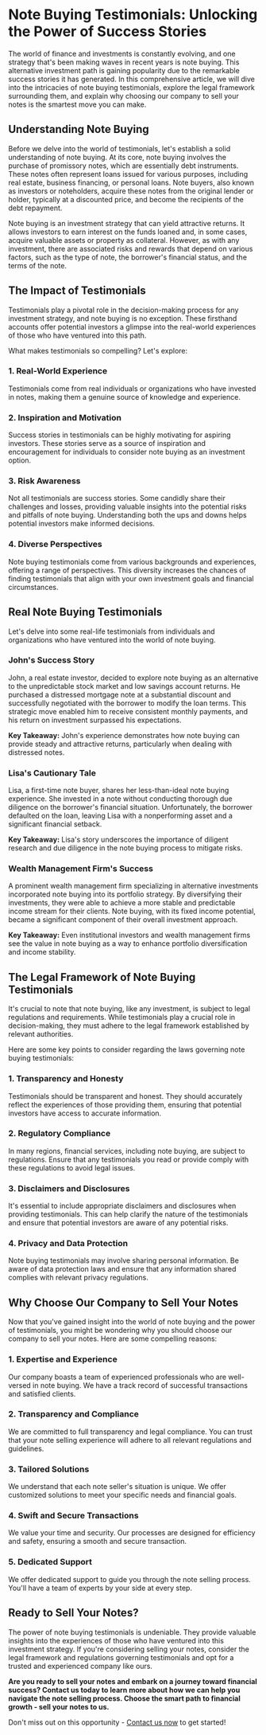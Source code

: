 # Note Buying Testimonials: Unlocking the Power of Success Stories

The world of finance and investments is constantly evolving, and one strategy that's been making waves in recent years is note buying. This alternative investment path is gaining popularity due to the remarkable success stories it has generated. In this comprehensive article, we will dive into the intricacies of note buying testimonials, explore the legal framework surrounding them, and explain why choosing our company to sell your notes is the smartest move you can make.

## Understanding Note Buying

Before we delve into the world of testimonials, let's establish a solid understanding of note buying. At its core, note buying involves the purchase of promissory notes, which are essentially debt instruments. These notes often represent loans issued for various purposes, including real estate, business financing, or personal loans. Note buyers, also known as investors or noteholders, acquire these notes from the original lender or holder, typically at a discounted price, and become the recipients of the debt repayment.

Note buying is an investment strategy that can yield attractive returns. It allows investors to earn interest on the funds loaned and, in some cases, acquire valuable assets or property as collateral. However, as with any investment, there are associated risks and rewards that depend on various factors, such as the type of note, the borrower's financial status, and the terms of the note.

## The Impact of Testimonials

Testimonials play a pivotal role in the decision-making process for any investment strategy, and note buying is no exception. These firsthand accounts offer potential investors a glimpse into the real-world experiences of those who have ventured into this path.

What makes testimonials so compelling? Let's explore:

### 1. **Real-World Experience**

Testimonials come from real individuals or organizations who have invested in notes, making them a genuine source of knowledge and experience.

### 2. **Inspiration and Motivation**

Success stories in testimonials can be highly motivating for aspiring investors. These stories serve as a source of inspiration and encouragement for individuals to consider note buying as an investment option.

### 3. **Risk Awareness**

Not all testimonials are success stories. Some candidly share their challenges and losses, providing valuable insights into the potential risks and pitfalls of note buying. Understanding both the ups and downs helps potential investors make informed decisions.

### 4. **Diverse Perspectives**

Note buying testimonials come from various backgrounds and experiences, offering a range of perspectives. This diversity increases the chances of finding testimonials that align with your own investment goals and financial circumstances.

## Real Note Buying Testimonials

Let's delve into some real-life testimonials from individuals and organizations who have ventured into the world of note buying.

### John's Success Story

John, a real estate investor, decided to explore note buying as an alternative to the unpredictable stock market and low savings account returns. He purchased a distressed mortgage note at a substantial discount and successfully negotiated with the borrower to modify the loan terms. This strategic move enabled him to receive consistent monthly payments, and his return on investment surpassed his expectations.

**Key Takeaway:** John's experience demonstrates how note buying can provide steady and attractive returns, particularly when dealing with distressed notes.

### Lisa's Cautionary Tale

Lisa, a first-time note buyer, shares her less-than-ideal note buying experience. She invested in a note without conducting thorough due diligence on the borrower's financial situation. Unfortunately, the borrower defaulted on the loan, leaving Lisa with a nonperforming asset and a significant financial setback.

**Key Takeaway:** Lisa's story underscores the importance of diligent research and due diligence in the note buying process to mitigate risks.

### Wealth Management Firm's Success

A prominent wealth management firm specializing in alternative investments incorporated note buying into its portfolio strategy. By diversifying their investments, they were able to achieve a more stable and predictable income stream for their clients. Note buying, with its fixed income potential, became a significant component of their overall investment approach.

**Key Takeaway:** Even institutional investors and wealth management firms see the value in note buying as a way to enhance portfolio diversification and income stability.

## The Legal Framework of Note Buying Testimonials

It's crucial to note that note buying, like any investment, is subject to legal regulations and requirements. While testimonials play a crucial role in decision-making, they must adhere to the legal framework established by relevant authorities.

Here are some key points to consider regarding the laws governing note buying testimonials:

### 1. **Transparency and Honesty**

Testimonials should be transparent and honest. They should accurately reflect the experiences of those providing them, ensuring that potential investors have access to accurate information.

### 2. **Regulatory Compliance**

In many regions, financial services, including note buying, are subject to regulations. Ensure that any testimonials you read or provide comply with these regulations to avoid legal issues.

### 3. **Disclaimers and Disclosures**

It's essential to include appropriate disclaimers and disclosures when providing testimonials. This can help clarify the nature of the testimonials and ensure that potential investors are aware of any potential risks.

### 4. **Privacy and Data Protection**

Note buying testimonials may involve sharing personal information. Be aware of data protection laws and ensure that any information shared complies with relevant privacy regulations.

## Why Choose Our Company to Sell Your Notes

Now that you've gained insight into the world of note buying and the power of testimonials, you might be wondering why you should choose our company to sell your notes. Here are some compelling reasons:

### 1. **Expertise and Experience**

Our company boasts a team of experienced professionals who are well-versed in note buying. We have a track record of successful transactions and satisfied clients.

### 2. **Transparency and Compliance**

We are committed to full transparency and legal compliance. You can trust that your note selling experience will adhere to all relevant regulations and guidelines.

### 3. **Tailored Solutions**

We understand that each note seller's situation is unique. We offer customized solutions to meet your specific needs and financial goals.

### 4. **Swift and Secure Transactions**

We value your time and security. Our processes are designed for efficiency and safety, ensuring a smooth and secure transaction.

### 5. **Dedicated Support**

We offer dedicated support to guide you through the note selling process. You'll have a team of experts by your side at every step.

## Ready to Sell Your Notes?

The power of note buying testimonials is undeniable. They provide valuable insights into the experiences of those who have ventured into this investment strategy. If you're considering selling your notes, consider the legal framework and regulations governing testimonials and opt for a trusted and experienced company like ours.

**Are you ready to sell your notes and embark on a journey toward financial success? Contact us today to learn more about how we can help you navigate the note selling process. Choose the smart path to financial growth - sell your notes to us.**

Don't miss out on this opportunity - [Contact us now](#) to get started!